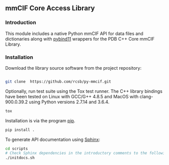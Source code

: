 ## mmCIF Core Access Library

### Introduction

This module includes a native Python mmCIF API for data files and dictionaries along with
[pybind11](https://github.com/pybind/pybind11) wrappers for the PDB C++ Core mmCIF Library.

### Installation

Download the library source software from the project repository:

```bash

git clone  https://github.com/rcsb/py-mmcif.git

```

Optionally, run test suite using the Tox test runner. The C++ library bindings have been tested
on Linux with GCC/G++ 4.8.5 and MacOS with clang-900.0.39.2 using Python versions 2.7.14 and 3.6.4.

```bash
tox
```

Installation is via the program [pip](https://pypi.python.org/pypi/pip).

```bash
pip install .
```

To generate API documentation using [Sphinx](http://www.sphinx-doc.org/):

```bash
cd scripts
# Check Sphinx dependencies in the introductory comments to the following script.
./initdocs.sh

```
